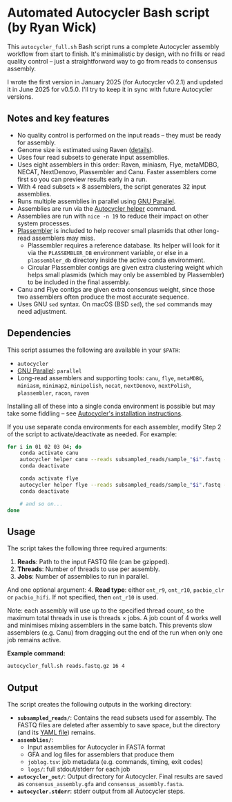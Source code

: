 # Automated Autocycler Bash script (by Ryan Wick)

This `autocycler_full.sh` Bash script runs a complete Autocycler assembly workflow from start to finish. It's minimalistic by design, with no frills or read quality control – just a straightforward way to go from reads to consensus assembly.

I wrote the first version in January 2025 (for Autocycler v0.2.1) and updated it in June 2025 for v0.5.0. I'll try to keep it in sync with future Autocycler versions.



## Notes and key features

* No quality control is performed on the input reads – they must be ready for assembly.
* Genome size is estimated using Raven ([details](https://github.com/rrwick/Autocycler/wiki/Genome-size-estimation)).
* Uses four read subsets to generate input assemblies.
* Uses eight assemblers in this order: Raven, miniasm, Flye, metaMDBG, NECAT, NextDenovo, Plassembler and Canu. Faster assemblers come first so you can preview results early in a run.
* With 4 read subsets × 8 assemblers, the script generates 32 input assemblies.
* Runs multiple assemblies in parallel using [GNU Parallel](https://github.com/rrwick/Autocycler/wiki/Parallelising-input-assemblies#gnu-parallel).
* Assemblies are run via the [Autocycler helper](https://github.com/rrwick/Autocycler/wiki/Autocycler-helper) command.
* Assemblies are run with `nice -n 19` to reduce their impact on other system processes.
* [Plassembler](https://github.com/gbouras13/plassembler) is included to help recover small plasmids that other long-read assemblers may miss.
  * Plassembler requires a reference database. Its helper will look for it via the `PLASSEMBLER_DB` environment variable, or else in a `plassembler_db` directory inside the active conda environment.
  * Circular Plassembler contigs are given extra clustering weight which helps small plasmids (which may only be assembled by Plassembler) to be included in the final assembly.
* Canu and Flye contigs are given extra consensus weight, since those two assemblers often produce the most accurate sequence.
* Uses GNU `sed` syntax. On macOS (BSD `sed`), the `sed` commands may need adjustment.



## Dependencies

This script assumes the following are available in your `$PATH`:
* `autocycler`
* [GNU Parallel](https://www.gnu.org/software/parallel): `parallel`
* Long-read assemblers and supporting tools: `canu`, `flye`, `metaMDBG`, `miniasm`, `minimap2`, `minipolish`, `necat`, `nextDenovo`, `nextPolish`, `plassembler`, `racon`, `raven`

Installing all of these into a single conda environment is possible but may take some fiddling – see [Autocycler's installation instructions](https://github.com/rrwick/Autocycler/wiki/Software-requirements-and-installation).

If you use separate conda environments for each assembler, modify Step 2 of the script to activate/deactivate as needed. For example:
```bash
for i in 01 02 03 04; do
    conda activate canu
    autocycler helper canu --reads subsampled_reads/sample_"$i".fastq --out_prefix assemblies/canu_"$i" --threads "$threads" --genome_size "$genome_size"
    conda deactivate

    conda activate flye
    autocycler helper flye --reads subsampled_reads/sample_"$i".fastq --out_prefix assemblies/flye_"$i" --threads "$threads" --genome_size "$genome_size"
    conda deactivate

    # and so on...
done
```



## Usage

The script takes the following three required arguments:
1. **Reads**: Path to the input FASTQ file (can be gzipped).
2. **Threads**: Number of threads to use per assembly.
3. **Jobs**: Number of assemblies to run in parallel.

And one optional argument:
4. **Read type**: either `ont_r9`, `ont_r10`, `pacbio_clr` or `pacbio_hifi`. If not specified, then `ont_r10` is used.

Note: each assembly will use up to the specified thread count, so the maximum total threads in use is threads × jobs. A job count of 4 works well and minimises mixing assemblers in the same batch. This prevents slow assemblers (e.g. Canu) from dragging out the end of the run when only one job remains active.

**Example command:**
```bash
autocycler_full.sh reads.fastq.gz 16 4
```



## Output

The script creates the following outputs in the working directory:

* **`subsampled_reads/`**: Contains the read subsets used for assembly. The FASTQ files are deleted after assembly to save space, but the directory (and its [YAML file](https://github.com/rrwick/Autocycler/wiki/Metrics#read-subsampling-metrics)) remains.
* **`assemblies/`**:
  * Input assemblies for Autocycler in FASTA format
  * GFA and log files for assemblers that produce them
  * `joblog.tsv`: job metadata (e.g. commands, timing, exit codes)
  * `logs/`: full stdout/stderr for each job
* **`autocycler_out/`**: Output directory for Autocycler. Final results are saved as `consensus_assembly.gfa` and `consensus_assembly.fasta`.
* **`autocycler.stderr`**: stderr output from all Autocycler steps.
